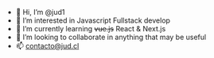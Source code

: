- 👋 Hi, I’m @jud1
- 👀 I’m interested in Javascript Fullstack develop
- 🌱 I’m currently learning ~~vue.js~~ React & Next.js
- 💞️ I’m looking to collaborate in anything that may be useful
- 📫 contacto@jud.cl

<!---
jud1/jud1 is a ✨ special ✨ repository because its `README.md` (this file) appears on your GitHub profile.
You can click the Preview link to take a look at your changes.
--->

